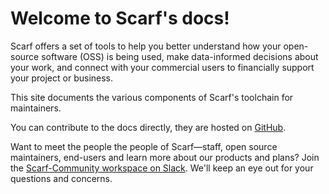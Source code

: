 # Welcome to Scarf's docs!

Scarf offers a set of tools to help you better understand how your open-source software (OSS) is being used, make data-informed decisions about your work, and connect with your commercial users to financially support your project or business.

This site documents the various components of Scarf's toolchain for maintainers.

You can contribute to the docs directly, they are hosted on [GitHub](https://github.com/scarf-sh/docs).

Want to meet the people the people of Scarf—staff, open source maintainers, end-users and learn more about our products and plans? Join the [Scarf-Community workspace on Slack](https://join.slack.com/t/scarf-community/shared_invite/zt-ptndha07-Vs88XHYyHnnAOIEw9AZMgg). We'll keep an eye out for your questions and concerns.
